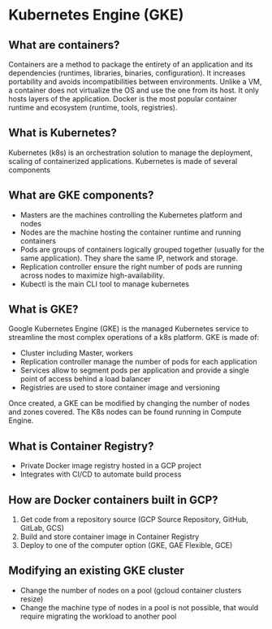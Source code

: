# Kubernetes Engine (GKE)

## What are containers?
Containers are a method to package the entirety of an application and its dependencies (runtimes, libraries, binaries, configuration). It increases portability and avoids incompatibilities between environments.
Unlike a VM, a container does not virtualize the OS and use the one from its host. It only hosts layers of the application. Docker is the most popular container runtime and ecosystem (runtime, tools, registries).

## What is Kubernetes?
Kubernetes (k8s) is an orchestration solution to manage the deployment, scaling of containerized applications. Kubernetes is made of several components

## What are GKE components?
 - Masters are the machines controlling the  Kubernetes platform and nodes
 - Nodes are the machine hosting the container runtime and running containers
 - Pods are groups of containers logically grouped together (usually for the same application). They share the same IP, network and storage.
 - Replication controller ensure the right number of pods are running across nodes to maximize high-availability.
 - Kubectl is the main CLI tool to manage kubernetes

## What is GKE?
Google Kubernetes Engine (GKE) is the managed Kubernetes service to streamline the most complex operations of a k8s platform. GKE is made of:

 - Cluster including Master, workers
 - Replication controller manage the number of pods for each application
 - Services allow to segment pods per application and provide a single point of access behind a load balancer
 - Registries are used to store container image and versioning

Once created, a GKE can be modified by changing the number of nodes and zones covered. The K8s nodes can be found running in Compute Engine.

## What is Container Registry?
 - Private Docker image registry hosted in a GCP project
 - Integrates with CI/CD to  automate build process

## How are Docker containers built in GCP?
 1. Get code from a repository source (GCP Source Repository, GitHub, GitLab, GCS)
 2. Build and store container image in Container Registry
 3. Deploy to one of the computer option (GKE, GAE Flexible, GCE)

## Modifying an existing GKE cluster
 - Change the number of nodes on a pool (gcloud container clusters resize)
 - Change the machine type of nodes in a pool is not possible, that would require migrating the workload to another pool
